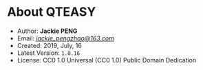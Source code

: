 
# About QTEASY

- Author: **Jackie PENG**
- Email: *jackie_pengzhao@163.com*
- Created: 2019, July, 16
- Latest Version: `1.0.16`
- License: CC0 1.0 Universal (CC0 1.0) Public Domain Dedication